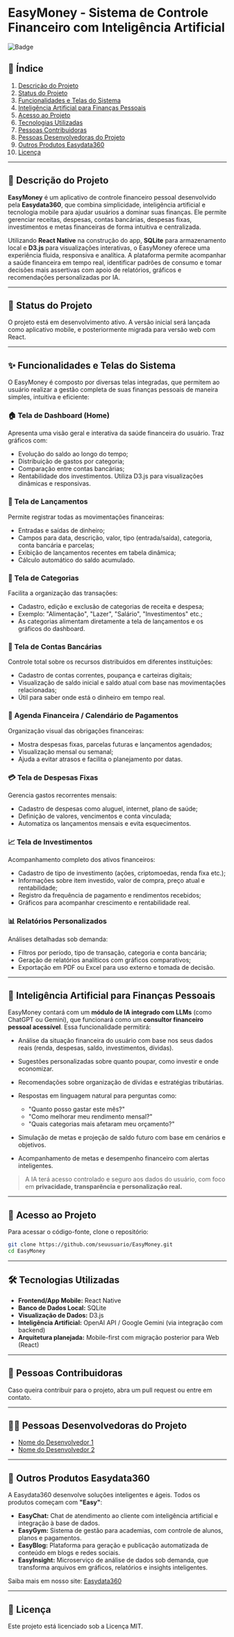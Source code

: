 # EasyMoney - Sistema de Controle Financeiro com Inteligência Artificial

![Badge](https://img.shields.io/badge/status-em%20desenvolvimento-yellow)

## 📌 Índice

1. [Descrição do Projeto](#descrição-do-projeto)
2. [Status do Projeto](#status-do-projeto)
3. [Funcionalidades e Telas do Sistema](#funcionalidades-e-telas-do-sistema)
4. [Inteligência Artificial para Finanças Pessoais](#inteligência-artificial-para-finanças-pessoais)
5. [Acesso ao Projeto](#acesso-ao-projeto)
6. [Tecnologias Utilizadas](#tecnologias-utilizadas)
7. [Pessoas Contribuidoras](#pessoas-contribuidoras)
8. [Pessoas Desenvolvedoras do Projeto](#pessoas-desenvolvedoras-do-projeto)
9. [Outros Produtos Easydata360](#outros-produtos-easydata360)
10. [Licença](#licença)

---

## 📖 Descrição do Projeto

**EasyMoney** é um aplicativo de controle financeiro pessoal desenvolvido pela **Easydata360**, que combina simplicidade, inteligência artificial e tecnologia mobile para ajudar usuários a dominar suas finanças. Ele permite gerenciar receitas, despesas, contas bancárias, despesas fixas, investimentos e metas financeiras de forma intuitiva e centralizada.

Utilizando **React Native** na construção do app, **SQLite** para armazenamento local e **D3.js** para visualizações interativas, o EasyMoney oferece uma experiência fluida, responsiva e analítica. A plataforma permite acompanhar a saúde financeira em tempo real, identificar padrões de consumo e tomar decisões mais assertivas com apoio de relatórios, gráficos e recomendações personalizadas por IA.

---

## 🚀 Status do Projeto

O projeto está em desenvolvimento ativo. A versão inicial será lançada como aplicativo mobile, e posteriormente migrada para versão web com React.

---

## ✨ Funcionalidades e Telas do Sistema

O EasyMoney é composto por diversas telas integradas, que permitem ao usuário realizar a gestão completa de suas finanças pessoais de maneira simples, intuitiva e eficiente:

### 🏠 Tela de Dashboard (Home)

Apresenta uma visão geral e interativa da saúde financeira do usuário. Traz gráficos com:

* Evolução do saldo ao longo do tempo;
* Distribuição de gastos por categoria;
* Comparação entre contas bancárias;
* Rentabilidade dos investimentos.
  Utiliza D3.js para visualizações dinâmicas e responsivas.

### 💸 Tela de Lançamentos

Permite registrar todas as movimentações financeiras:

* Entradas e saídas de dinheiro;
* Campos para data, descrição, valor, tipo (entrada/saída), categoria, conta bancária e parcelas;
* Exibição de lançamentos recentes em tabela dinâmica;
* Cálculo automático do saldo acumulado.

### 📂 Tela de Categorias

Facilita a organização das transações:

* Cadastro, edição e exclusão de categorias de receita e despesa;
* Exemplo: "Alimentação", "Lazer", "Salário", "Investimentos" etc.;
* As categorias alimentam diretamente a tela de lançamentos e os gráficos do dashboard.

### 🏦 Tela de Contas Bancárias

Controle total sobre os recursos distribuídos em diferentes instituições:

* Cadastro de contas correntes, poupança e carteiras digitais;
* Visualização de saldo inicial e saldo atual com base nas movimentações relacionadas;
* Útil para saber onde está o dinheiro em tempo real.

### 📅 Agenda Financeira / Calendário de Pagamentos

Organização visual das obrigações financeiras:

* Mostra despesas fixas, parcelas futuras e lançamentos agendados;
* Visualização mensal ou semanal;
* Ajuda a evitar atrasos e facilita o planejamento por datas.

### 💳 Tela de Despesas Fixas

Gerencia gastos recorrentes mensais:

* Cadastro de despesas como aluguel, internet, plano de saúde;
* Definição de valores, vencimentos e conta vinculada;
* Automatiza os lançamentos mensais e evita esquecimentos.

### 📈 Tela de Investimentos

Acompanhamento completo dos ativos financeiros:

* Cadastro de tipo de investimento (ações, criptomoedas, renda fixa etc.);
* Informações sobre item investido, valor de compra, preço atual e rentabilidade;
* Registro da frequência de pagamento e rendimentos recebidos;
* Gráficos para acompanhar crescimento e rentabilidade real.

### 📊 Relatórios Personalizados

Análises detalhadas sob demanda:

* Filtros por período, tipo de transação, categoria e conta bancária;
* Geração de relatórios analíticos com gráficos comparativos;
* Exportação em PDF ou Excel para uso externo e tomada de decisão.

---

## 🤖 Inteligência Artificial para Finanças Pessoais

EasyMoney contará com um **módulo de IA integrado com LLMs** (como ChatGPT ou Gemini), que funcionará como um **consultor financeiro pessoal acessível**. Essa funcionalidade permitirá:

* Análise da situação financeira do usuário com base nos seus dados reais (renda, despesas, saldo, investimentos, dívidas).
* Sugestões personalizadas sobre quanto poupar, como investir e onde economizar.
* Recomendações sobre organização de dívidas e estratégias tributárias.
* Respostas em linguagem natural para perguntas como:

  * "Quanto posso gastar este mês?"
  * "Como melhorar meu rendimento mensal?"
  * "Quais categorias mais afetaram meu orçamento?"
* Simulação de metas e projeção de saldo futuro com base em cenários e objetivos.
* Acompanhamento de metas e desempenho financeiro com alertas inteligentes.

> A IA terá acesso controlado e seguro aos dados do usuário, com foco em **privacidade, transparência e personalização real.**

---

## 🔗 Acesso ao Projeto

Para acessar o código-fonte, clone o repositório:

```sh
git clone https://github.com/seuusuario/EasyMoney.git
cd EasyMoney
```

---

## 🛠 Tecnologias Utilizadas

* **Frontend/App Mobile:** React Native
* **Banco de Dados Local:** SQLite
* **Visualização de Dados:** D3.js
* **Inteligência Artificial:** OpenAI API / Google Gemini (via integração com backend)
* **Arquitetura planejada:** Mobile-first com migração posterior para Web (React)

---

## 👥 Pessoas Contribuidoras

Caso queira contribuir para o projeto, abra um pull request ou entre em contato.

---

## 👨‍💻 Pessoas Desenvolvedoras do Projeto

* [Nome do Desenvolvedor 1](https://github.com/usuario1)
* [Nome do Desenvolvedor 2](https://github.com/usuario2)

---

## 🚀 Outros Produtos Easydata360

A Easydata360 desenvolve soluções inteligentes e ágeis. Todos os produtos começam com **"Easy"**:

* **EasyChat:** Chat de atendimento ao cliente com inteligência artificial e integração à base de dados.
* **EasyGym:** Sistema de gestão para academias, com controle de alunos, planos e pagamentos.
* **EasyBlog:** Plataforma para geração e publicação automatizada de conteúdo em blogs e redes sociais.
* **EasyInsight:** Microserviço de análise de dados sob demanda, que transforma arquivos em gráficos, relatórios e insights inteligentes.

Saiba mais em nosso site: [Easydata360](https://easydata360.com)

---

## 📜 Licença

Este projeto está licenciado sob a Licença MIT.
